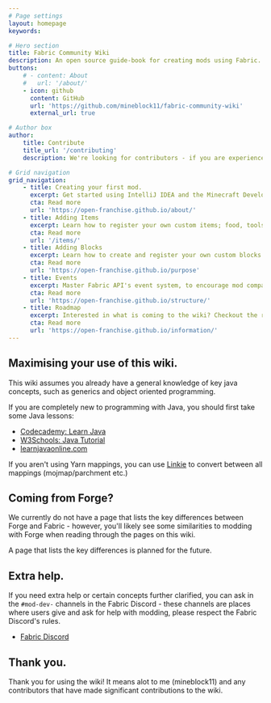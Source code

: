 ```yaml
---
# Page settings
layout: homepage
keywords:

# Hero section
title: Fabric Community Wiki
description: An open source guide-book for creating mods using Fabric.
buttons:
    # - content: About
    #   url: '/about/'
    - icon: github
      content: GitHub
      url: 'https://github.com/mineblock11/fabric-community-wiki'
      external_url: true

# Author box
author:
    title: Contribute
    title_url: '/contributing'
    description: We're looking for contributors - if you are experienced with the Fabric Toolchain, you are more than welcome to look at our roadmap and create a pull request.

# Grid navigation
grid_navigation:
    - title: Creating your first mod.
      excerpt: Get started using IntelliJ IDEA and the Minecraft Development plugin to create your first mod.
      cta: Read more
      url: 'https://open-franchise.github.io/about/'    
    - title: Adding Items
      excerpt: Learn how to register your own custom items; food, tools, armor and weapons.
      cta: Read more
      url: '/items/'
    - title: Adding Blocks
      excerpt: Learn how to create and register your own custom blocks and block entities.
      cta: Read more
      url: 'https://open-franchise.github.io/purpose'
    - title: Events
      excerpt: Master Fabric API's event system, to encourage mod compatability and reduce the amount of mixins you write.
      cta: Read more
      url: 'https://open-franchise.github.io/structure/'
    - title: Roadmap
      excerpt: Interested in what is coming to the wiki? Checkout the roadmap here.
      cta: Read more
      url: 'https://open-franchise.github.io/information/'   
---
```


## Maximising your use of this wiki.

This wiki assumes you already have a general knowledge of key java concepts, such as generics and object oriented programming.

If you are completely new to programming with Java, you should first take some Java lessons:

- [Codecademy: Learn Java](https://www.codecademy.com/learn/learn-java)
- [W3Schools: Java Tutorial](https://www.w3schools.com/java/)
- [learnjavaonline.com](https://www.learnjavaonline.org/)

If you aren't using Yarn mappings, you can use [Linkie](https://linkie.shedaniel.me/mappings) to convert between all mappings (mojmap/parchment etc.)



## Coming from Forge?

We currently do not have a page that lists the key differences between Forge and Fabric - however, you'll likely see some similarities to modding with Forge when reading through the pages on this wiki.

A page that lists the key differences is planned for the future.

## Extra help.

If you need extra help or certain concepts further clarified, you can ask in the `#mod-dev-` channels in the Fabric Discord - these channels are places where users give and ask for help with modding, please respect the Fabric Discord's rules.

- [Fabric Discord](https://discord.gg/v6v4pMv)

## Thank you.

Thank you for using the wiki! It means alot to me (mineblock11) and any contributors that have made significant contributions to the wiki.